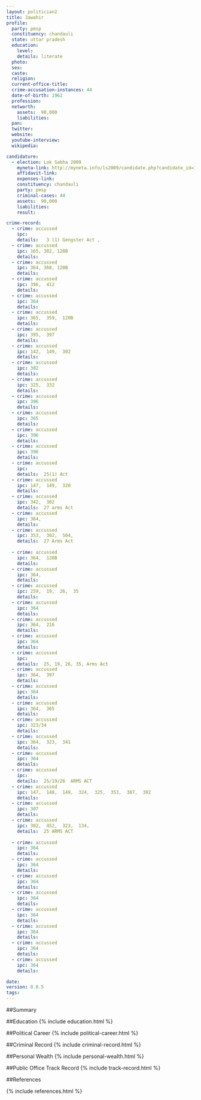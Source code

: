 ```yaml
---
layout: politician2
title: Jawahir
profile: 
  party: pmsp
  constituency: chandauli
  state: uttar pradesh
  education: 
    level: 
    details: literate
  photo: 
  sex: 
  caste: 
  religion: 
  current-office-title: 
  crime-accusation-instances: 44
  date-of-birth: 1962
  profession: 
  networth: 
    assets:  90,000
    liabilities: 
  pan: 
  twitter: 
  website: 
  youtube-interview: 
  wikipedia: 

candidature: 
  - election: Lok Sabha 2009
    myneta-link: http://myneta.info/ls2009/candidate.php?candidate_id=1871
    affidavit-link: 
    expenses-link: 
    constituency: chandauli 
    party: pmsp
    criminal-cases: 44
    assets:  90,000
    liabilities: 
    result:  

crime-record: 
  - crime: accussed
    ipc: 
    details:   3 (1) Gengster Act ,   
  - crime: accussed
    ipc: 165, 302, 120B
    details:    
  - crime: accussed
    ipc: 364, 368, 120B
    details:    
  - crime: accussed
    ipc: 396,  412
    details:    
  - crime: accussed
    ipc: 364
    details:    
  - crime: accussed
    ipc: 365,  359,  120B
    details:    
  - crime: accussed
    ipc: 395,  397
    details:    
  - crime: accussed
    ipc: 142,  149,  302
    details:    
  - crime: accussed
    ipc: 302
    details:    
  - crime: accussed
    ipc: 325,  332
    details:    
  - crime: accussed
    ipc: 396
    details:    
  - crime: accussed
    ipc: 365
    details:    
  - crime: accussed
    ipc: 396
    details:    
  - crime: accussed
    ipc: 396
    details:    
  - crime: accussed
    ipc: 
    details:  25(1) Act  
  - crime: accussed
    ipc: 147,  149,  320
    details:    
  - crime: accussed
    ipc: 342,  302
    details:  27 arms Act  
  - crime: accussed
    ipc: 364,
    details:    
  - crime: accussed
    ipc: 353,  302,  504,
    details:  27 Arms Act
  
  - crime: accussed
    ipc: 364,  120B
    details:    
  - crime: accussed
    ipc: 364,
    details:    
  - crime: accussed
    ipc: 259,  19,  26,  35
    details:    
  - crime: accussed
    ipc: 364
    details:    
  - crime: accussed
    ipc: 364,  216
    details:    
  - crime: accussed
    ipc: 364
    details:    
  - crime: accussed
    ipc: 
    details:  25, 19, 26, 35, Arms Act   
  - crime: accussed
    ipc: 364,  397
    details:    
  - crime: accussed
    ipc: 364
    details:    
  - crime: accussed
    ipc: 364,  365
    details:    
  - crime: accussed
    ipc: 323/34
    details:    
  - crime: accussed
    ipc: 364,  323,  341
    details:    
  - crime: accussed
    ipc: 364
    details:    
  - crime: accussed
    ipc: 
    details:  25/19/26  ARMS ACT  
  - crime: accussed
    ipc: 147,  148,  149,  324,  325,  353,  307,  302
    details:    
  - crime: accussed
    ipc: 307
    details:    
  - crime: accussed
    ipc: 302,  452,  323,  134,
    details:  25 ARMS ACT
  
  - crime: accussed
    ipc: 364
    details:    
  - crime: accussed
    ipc: 364
    details:    
  - crime: accussed
    ipc: 364
    details:    
  - crime: accussed
    ipc: 364
    details:    
  - crime: accussed
    ipc: 364
    details:    
  - crime: accussed
    ipc: 364
    details:    
  - crime: accussed
    ipc: 364
    details:    
  - crime: accussed
    ipc: 364
    details:    

date: 
version: 0.0.5
tags: 
---
```

##Summary


##Education
{% include education.html %}


##Political Career
{% include political-career.html %}


##Criminal Record
{% include criminal-record.html %}


##Personal Wealth
{% include personal-wealth.html %}


##Public Office Track Record
{% include track-record.html %}


##References


{% include references.html %}